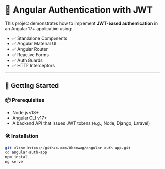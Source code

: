 # 🔐 Angular Authentication with JWT

This project demonstrates how to implement **JWT-based authentication** in an Angular 17+ application using:

- ✅ Standalone Components
- ✅ Angular Material UI
- ✅ Angular Router
- ✅ Reactive Forms
- ✅ Auth Guards
- ✅ HTTP Interceptors

---

## 🚀 Getting Started

### 📦 Prerequisites

- Node.js v18+
- Angular CLI v17+
- A backend API that issues JWT tokens (e.g., Node, Django, Laravel)

### 🛠 Installation

```bash
git clone https://github.com/Okemwag/angular-auth-app.git
cd angular-auth-app
npm install
ng serve
```
